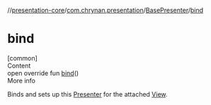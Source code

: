 //[presentation-core](../../../index.md)/[com.chrynan.presentation](../index.md)/[BasePresenter](index.md)/[bind](bind.md)



# bind  
[common]  
Content  
open override fun [bind](bind.md)()  
More info  


Binds and sets up this [Presenter](../-presenter/index.md) for the attached [View](../-view/index.md).

  



